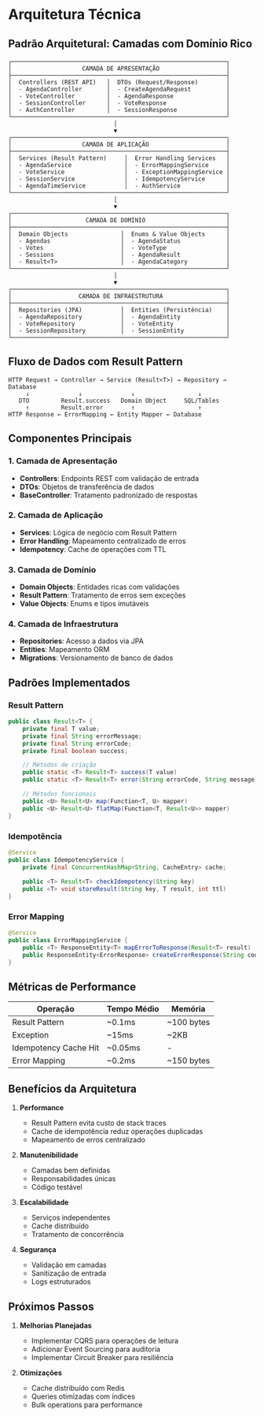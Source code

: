 # Arquitetura Técnica

## Padrão Arquitetural: Camadas com Domínio Rico

```
┌─────────────────────────────────────────────────────────────┐
│                    CAMADA DE APRESENTAÇÃO                   │
├─────────────────────────────────────────────────────────────┤
│  Controllers (REST API)   │  DTOs (Request/Response)        │
│  - AgendaController       │  - CreateAgendaRequest          │
│  - VoteController         │  - AgendaResponse               │
│  - SessionController      │  - VoteResponse                 │
│  - AuthController         │  - SessionResponse              │
└─────────────────────────────────────────────────────────────┘
                              │
                              ▼
┌─────────────────────────────────────────────────────────────┐
│                    CAMADA DE APLICAÇÃO                      │
├─────────────────────────────────────────────────────────────┤
│  Services (Result Pattern)     │  Error Handling Services   │
│  - AgendaService               │  - ErrorMappingService     │
│  - VoteService                 │  - ExceptionMappingService │
│  - SessionService              │  - IdempotencyService      │
│  - AgendaTimeService           │  - AuthService             │
└─────────────────────────────────────────────────────────────┘
                              │
                              ▼
┌─────────────────────────────────────────────────────────────┐
│                     CAMADA DE DOMÍNIO                       │
├─────────────────────────────────────────────────────────────┤
│  Domain Objects               │  Enums & Value Objects      │
│  - Agendas                    │  - AgendaStatus             │
│  - Votes                      │  - VoteType                 │
│  - Sessions                   │  - AgendaResult             │
│  - Result<T>                  │  - AgendaCategory           │
└─────────────────────────────────────────────────────────────┘
                              │
                              ▼
┌─────────────────────────────────────────────────────────────┐
│                   CAMADA DE INFRAESTRUTURA                  │
├─────────────────────────────────────────────────────────────┤
│  Repositories (JPA)           │  Entities (Persistência)    │
│  - AgendaRepository           │  - AgendaEntity             │
│  - VoteRepository             │  - VoteEntity               │
│  - SessionRepository          │  - SessionEntity            │
└─────────────────────────────────────────────────────────────┘
```

## Fluxo de Dados com Result Pattern

```
HTTP Request → Controller → Service (Result<T>) → Repository → Database
     ↓              ↓              ↓                  ↓
   DTO         Result.success   Domain Object     SQL/Tables
     ↑         Result.error        ↑                  ↑
HTTP Response ← ErrorMapping ← Entity Mapper ← Database
```

## Componentes Principais

### 1. Camada de Apresentação
- **Controllers**: Endpoints REST com validação de entrada
- **DTOs**: Objetos de transferência de dados
- **BaseController**: Tratamento padronizado de respostas

### 2. Camada de Aplicação
- **Services**: Lógica de negócio com Result Pattern
- **Error Handling**: Mapeamento centralizado de erros
- **Idempotency**: Cache de operações com TTL

### 3. Camada de Domínio
- **Domain Objects**: Entidades ricas com validações
- **Result Pattern**: Tratamento de erros sem exceções
- **Value Objects**: Enums e tipos imutáveis

### 4. Camada de Infraestrutura
- **Repositories**: Acesso a dados via JPA
- **Entities**: Mapeamento ORM
- **Migrations**: Versionamento de banco de dados

## Padrões Implementados

### Result Pattern
```java
public class Result<T> {
    private final T value;
    private final String errorMessage;
    private final String errorCode;
    private final boolean success;

    // Métodos de criação
    public static <T> Result<T> success(T value)
    public static <T> Result<T> error(String errorCode, String message)

    // Métodos funcionais
    public <U> Result<U> map(Function<T, U> mapper)
    public <U> Result<U> flatMap(Function<T, Result<U>> mapper)
}
```

### Idempotência
```java
@Service
public class IdempotencyService {
    private final ConcurrentHashMap<String, CacheEntry> cache;
    
    public <T> Result<T> checkIdempotency(String key)
    public <T> void storeResult(String key, T result, int ttl)
}
```

### Error Mapping
```java
@Service
public class ErrorMappingService {
    public <T> ResponseEntity<T> mapErrorToResponse(Result<T> result)
    public ResponseEntity<ErrorResponse> createErrorResponse(String code)
}
```

## Métricas de Performance

| Operação | Tempo Médio | Memória |
|----------|-------------|---------|
| Result Pattern | ~0.1ms | ~100 bytes |
| Exception | ~15ms | ~2KB |
| Idempotency Cache Hit | ~0.05ms | - |
| Error Mapping | ~0.2ms | ~150 bytes |

## Benefícios da Arquitetura

1. **Performance**
   - Result Pattern evita custo de stack traces
   - Cache de idempotência reduz operações duplicadas
   - Mapeamento de erros centralizado

2. **Manutenibilidade**
   - Camadas bem definidas
   - Responsabilidades únicas
   - Código testável

3. **Escalabilidade**
   - Serviços independentes
   - Cache distribuído
   - Tratamento de concorrência

4. **Segurança**
   - Validação em camadas
   - Sanitização de entrada
   - Logs estruturados

## Próximos Passos

1. **Melhorias Planejadas**
   - Implementar CQRS para operações de leitura
   - Adicionar Event Sourcing para auditoria
   - Implementar Circuit Breaker para resiliência

2. **Otimizações**
   - Cache distribuído com Redis
   - Queries otimizadas com índices
   - Bulk operations para performance 